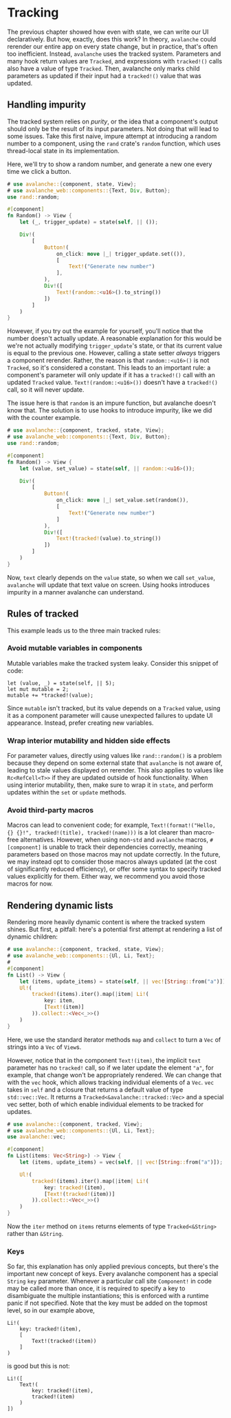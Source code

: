 # Tracking

The previous chapter showed how even with state, we can write our UI declaratively. But how, exactly, does this work?
In theory, `avalanche` could rerender our entire app on every state change, but in practice, that's often too inefficient.
Instead, `avalanche` uses the tracked system. Parameters and many hook return values are `Tracked`, and expressions with
`tracked!()` calls also have a value of type `Tracked`. Then, avalanche only marks child parameters as updated if their input 
had a `tracked!()` value that was updated.

## Handling impurity

The tracked system relies on _purity_, or the idea that a component's output should only be the result of its input parameters. 
Not doing that will lead to some issues. Take this first naive, impure attempt at introducing a random number to a component, using 
the `rand` crate's `random` function, which uses thread-local state in its implementation. 

Here, we'll try to show a random number, and generate a new one every time we click a button.

```rust
# use avalanche::{component, state, View};
# use avalanche_web::components::{Text, Div, Button};
use rand::random;

#[component]
fn Random() -> View {
    let (_, trigger_update) = state(self, || ());

    Div!(
        [
            Button!(
                on_click: move |_| trigger_update.set(()),
                [
                    Text!("Generate new number")
                ],
            ),
            Div!([
                Text!(random::<u16>().to_string())
            ]) 
        ]
    )
}
```
However, if you try out the example for yourself, you'll notice that the number doesn't actually update. A reasonable explanation for this would be
we're not actually modifying `trigger_update`'s state, or that its current value is equal to the previous one. However, calling a state setter _always_ 
triggers a component rerender. Rather, the reason is that `random::<u16>()` is not `Tracked`, so it's considered a constant. This leads to an important rule: 
a component's parameter will only update if it has a `tracked!()` call with an updated `Tracked` value. `Text!(random::<u16>())` doesn't have a `tracked!()`
call, so it will never update.

The issue here is that `random` is an impure function, but avalanche doesn't know that. The solution is to use hooks to introduce impurity, like we did with 
the counter example.

```rust
# use avalanche::{component, tracked, state, View};
# use avalanche_web::components::{Text, Div, Button};
use rand::random;

#[component]
fn Random() -> View {
    let (value, set_value) = state(self, || random::<u16>());

    Div!(
        [
            Button!(
                on_click: move |_| set_value.set(random()),
                [
                    Text!("Generate new number")
                ]
            ),
            Div!([
                Text!(tracked!(value).to_string())
            ]) 
        ]
    )
}
```

Now, `text` clearly depends on the `value` state, so when we call `set_value`, `avalanche` will update that text value on screen.
Using hooks introduces impurity in a manner avalanche can understand.

## Rules of tracked

This example leads us to the three main tracked rules:


### Avoid mutable variables in components

Mutable variables make the tracked system leaky. Consider this snippet of code:

```rust,ignore
let (value, _) = state(self, || 5);
let mut mutable = 2;
mutable += *tracked!(value);
```

Since `mutable` isn't tracked, but its value depends on a `Tracked` value, using it as a component parameter will 
cause unexpected failures to update UI appearance. Instead, prefer creating new variables.

### Wrap interior mutability and hidden side effects

For parameter values, directly using values like `rand::random()` is a problem because they depend on some external state
that `avalanche` is not aware of, leading to stale values displayed on rerender. This also applies to values like `Rc<RefCell<T>>`
if they are updated outside of hook functionality. When using interior mutability, then, make sure to wrap it in `state`, and perform updates 
within the `set` or `update` methods.

### Avoid third-party macros

Macros can lead to convenient code; for example, `Text!(format!("Hello, {} {}!", tracked!(title), tracked!(name)))` is a lot clearer than macro-free
alternatives. However, when using non-`std` and `avalanche` macros, `#[component]` is unable to track their dependencies correctly, meaning
parameters based on those macros may not update correctly. In the future, we may instead opt to consider those macros always updated (at the cost of significantly reduced efficiency), or offer some syntax to specify tracked values explicitly for them. Either way, we recommend you avoid those macros for now. 

## Rendering dynamic lists

Rendering more heavily dynamic content is where the tracked system shines. But first, a pitfall:
here's a potential first attempt at rendering a list of dynamic children:

```rust
# use avalanche::{component, tracked, state, View};
# use avalanche_web::components::{Ul, Li, Text};
#
#[component]
fn List() -> View {
    let (items, update_items) = state(self, || vec![String::from("a")]);
    Ul!(
        tracked!(items).iter().map(|item| Li!(
            key: item,
            [Text!(item)]
        )).collect::<Vec<_>>()
    )
}
```

Here, we use the standard iterator methods `map` and `collect` to turn a `Vec` of strings into a `Vec` of `View`s.

However, notice that in the component `Text!(item)`, the implicit `text` parameter has no `tracked!` call, so if we later 
update the element `"a"`, for example, that change won't be appropriately rendered. We can change that with the `vec` hook,
which allows tracking individual elements of a `Vec`. `vec` takes in `self` and a closure that returns a default value of type `std::vec::Vec`. 
It returns a `Tracked<&avalanche::tracked::Vec>` and a special vec setter, both of which enable individual elements to be tracked for updates. 

```rust
# use avalanche::{component, tracked, View};
# use avalanche_web::components::{Ul, Li, Text};
use avalanche::vec;

#[component]
fn List(items: Vec<String>) -> View {
    let (items, update_items) = vec(self, || vec![String::from("a")]);

    Ul!(
        tracked!(items).iter().map(|item| Li!(
            key: tracked!(item),
            [Text!(tracked!(item))]
        )).collect::<Vec<_>>()
    )
}
```
Now the `iter` method on `items` returns elements of type `Tracked<&String>` rather than `&String`.


### Keys

So far, this explanation has only applied previous concepts, but there's the important new concept of keys. Every avalanche component has a special `String` `key` parameter. Whenever a particular call site `Component!` in code may be called more than once, it is required to specify a key to disambiguate the multiple instantiations; this is enforced with a runtime panic if not specified. Note that the key must be added on the topmost level, so in our example above,
```rust,ignore
Li!(
    key: tracked!(item),
    [
        Text!(tracked!(item))
    ]
)
```
is good but this is not:
```rust,ignore
Li!([
    Text!(
        key: tracked!(item),
        tracked!(item)
    )
])
```